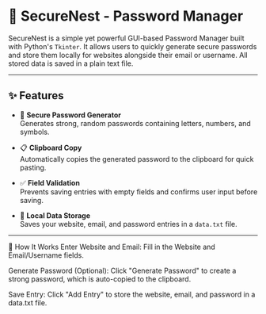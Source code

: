 # 🔐 SecureNest - Password Manager

SecureNest is a simple yet powerful GUI-based Password Manager built with Python's `Tkinter`. It allows users to quickly generate secure passwords and store them locally for websites alongside their email or username. All stored data is saved in a plain text file.

---

## ✨ Features

- 📌 **Secure Password Generator**  
  Generates strong, random passwords containing letters, numbers, and symbols.

- 📋 **Clipboard Copy**  
  Automatically copies the generated password to the clipboard for quick pasting.

- ✅ **Field Validation**  
  Prevents saving entries with empty fields and confirms user input before saving.

- 💾 **Local Data Storage**  
  Saves your website, email, and password entries in a `data.txt` file.

---
🧠 How It Works
Enter Website and Email:
Fill in the Website and Email/Username fields.

Generate Password (Optional):
Click "Generate Password" to create a strong password, which is auto-copied to the clipboard.

Save Entry:
Click "Add Entry" to store the website, email, and password in a data.txt file.

